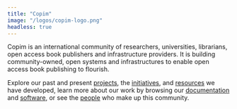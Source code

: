 ```yaml
---
title: "Copim"
image: "/logos/copim-logo.png"
headless: true
---
```


Copim is an international community of researchers, universities, librarians, open access book publishers and infrastructure providers. It is building community-owned, open systems and infrastructures to enable open access book publishing to flourish. 

Explore our past and present <a href="/#projects" class="highlight-Projects">projects</a>, the <a href="/#initiatives" class="highlight-Initiatives">initiatives</a>, and <a href="/#resources" class="highlight-Resources">resources</a> we have developed, learn more about our work by browsing our <a href="/#documentation" class="highlight-Documentation">documentation</a> and <a href="/#software" class="highlight-Software">software</a>, or see the <a href="/#people" class="highlight-People">people</a> who make up this community. 
